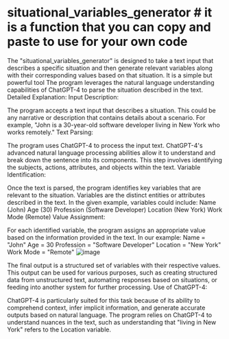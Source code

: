 # situational_variables_generator # it is a function that you can copy and paste to use for your own code
The "situational_variables_generator" is designed to take a text input that describes a specific situation and then generate relevant variables along with their corresponding values based on that situation. It is a simple but powerful tool The program leverages the natural language understanding capabilities of ChatGPT-4 to parse the situation described in the text.
Detailed Explanation:
Input Description:

The program accepts a text input that describes a situation. This could be any narrative or description that contains details about a scenario. For example, "John is a 30-year-old software developer living in New York who works remotely."
Text Parsing:

The program uses ChatGPT-4 to process the input text. ChatGPT-4's advanced natural language processing abilities allow it to understand and break down the sentence into its components. This step involves identifying the subjects, actions, attributes, and objects within the text.
Variable Identification:

Once the text is parsed, the program identifies key variables that are relevant to the situation. Variables are the distinct entities or attributes described in the text. In the given example, variables could include:
Name (John)
Age (30)
Profession (Software Developer)
Location (New York)
Work Mode (Remote)
Value Assignment:

For each identified variable, the program assigns an appropriate value based on the information provided in the text. In our example:
Name = "John"
Age = 30
Profession = "Software Developer"
Location = "New York"
Work Mode = "Remote"
![image](https://github.com/user-attachments/assets/f1284b31-2987-4a36-b8dc-2a9192e7145b)


The final output is a structured set of variables with their respective values. This output can be used for various purposes, such as creating structured data from unstructured text, automating responses based on situations, or feeding into another system for further processing.
Use of ChatGPT-4:

ChatGPT-4 is particularly suited for this task because of its ability to comprehend context, infer implicit information, and generate accurate outputs based on natural language. The program relies on ChatGPT-4 to understand nuances in the text, such as understanding that "living in New York" refers to the Location variable.

